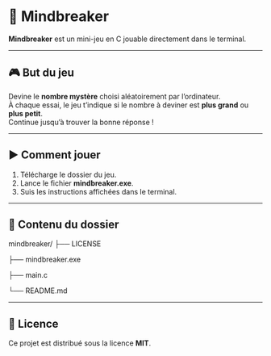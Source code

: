 # 🧠 Mindbreaker

**Mindbreaker** est un mini-jeu en C jouable directement dans le terminal.

---

## 🎮 But du jeu

Devine le **nombre mystère** choisi aléatoirement par l’ordinateur.  
À chaque essai, le jeu t’indique si le nombre à deviner est **plus grand** ou **plus petit**.  
Continue jusqu’à trouver la bonne réponse !

---

## ▶️ Comment jouer

1. Télécharge le dossier du jeu.  
2. Lance le fichier **mindbreaker.exe**.  
3. Suis les instructions affichées dans le terminal.

---

## 📂 Contenu du dossier

mindbreaker/
├── LICENSE

├── mindbreaker.exe

├── main.c

└── README.md

---

## 🪪 Licence

Ce projet est distribué sous la licence **MIT**.
